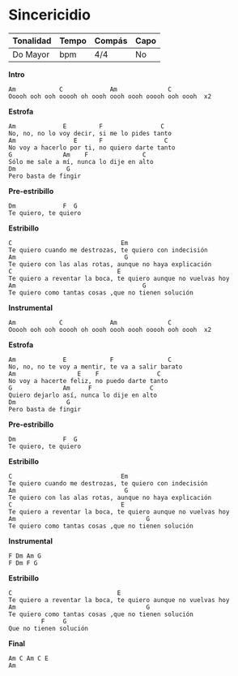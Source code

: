 # Sincericidio

| Tonalidad | Tempo | Compás | Capo |
| --------- | ----- | ------ | ---- |
| Do Mayor  | bpm   | 4/4    | No   |

**Intro**
```
Am            C             Am              C
Ooooh ooh ooh ooooh oh oooh oooh oooh ooooh ooh oooh  x2
```
**Estrofa**
```
Am             E         F                C
No, no, no lo voy decir, si me lo pides tanto
Am                E      F                 C
No voy a hacerlo por ti, no quiero darte tanto
G              Am    F               C
Sólo me sale a mí, nunca lo dije en alto
Dm              G
Pero basta de fingir
```
**Pre-estribillo**
```
Dm             F  G
Te quiero, te quiero
```
**Estribillo**
```
C                              Em
Te quiero cuando me destrozas, te quiero con indecisión
Am                              G
Te quiero con las alas rotas, aunque no haya explicación
C                             E
Te quiero a reventar la boca, te quiero aunque no vuelvas hoy
Am                                   G
Te quiero como tantas cosas ,que no tienen solución
```

<div style="page-break-after: always;"></div>

**Instrumental**
```
Am            C             Am              C
Ooooh ooh ooh ooooh oh oooh oooh oooh ooooh ooh oooh  x2

```
**Estrofa**
```
Am             E            F               C
No, no, no te voy a mentir, te va a salir barato
Am                 E    F                C
No voy a hacerte feliz, no puedo darte tanto
G              Am     F                C
Quiero dejarlo así, nunca lo dije en alto
Dm              G
Pero basta de fingir
```
**Pre-estribillo**
```
Dm             F  G
Te quiero, te quiero
```
**Estribillo**
```
C                              Em
Te quiero cuando me destrozas, te quiero con indecisión
Am                              G
Te quiero con las alas rotas, aunque no haya explicación
C                              E
Te quiero a reventar la boca, te quiero aunque no vuelvas hoy
Am                                    G
Te quiero como tantas cosas ,que no tienen solución
```
**Instrumental**
```
F Dm Am G
F Dm F G
```
**Estribillo**
```
C                             E
Te quiero a reventar la boca, te quiero aunque no vuelvas hoy
Am                                    G
Te quiero como tantas cosas ,que no tienen solución
         F     G
Que no tienen solución
```
**Final**
```
Am C Am C E
Am
```

<div style="page-break-after: always;"></div>